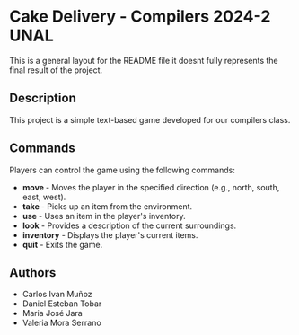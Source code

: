 # Cake Delivery - Compilers 2024-2 UNAL

This is a general layout for the README file it doesnt
fully represents the final result of the project.

## Description
This project is a simple text-based game developed for our compilers class.

## Commands
Players can control the game using the following commands:

- **move <direction>** - Moves the player in the specified direction (e.g., north, south, east, west).
- **take <item>** - Picks up an item from the environment.
- **use <item>** - Uses an item in the player's inventory.
- **look** - Provides a description of the current surroundings.
- **inventory** - Displays the player's current items.
- **quit** - Exits the game.

## Authors
- Carlos Ivan Muñoz
- Daniel Esteban Tobar
- Maria José Jara
- Valeria Mora Serrano
